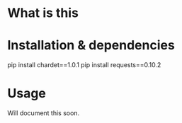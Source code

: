 What is this
============


Installation & dependencies
===========================
pip install chardet==1.0.1
pip install requests==0.10.2

Usage
======
Will document this soon.